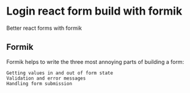 # Login react form build with formik
Better react forms with formik

<b><h2>Formik</h2></b>
      <p>Formik helps to write the three most annoying parts of building a form:

    Getting values in and out of form state
    Validation and error messages
    Handling form submission
</p>
